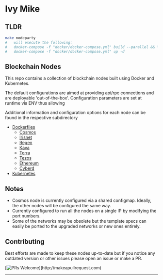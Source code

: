 # Ivy Mike

## TLDR

```bash
make nodeparty
#   will execute the following:
#   docker-compose -f "docker/docker-compose.yml" build --parallel && \
#   docker-compose -f "docker/docker-compose.yml" up -d
```

## Blockchain Nodes

This repo contains a collection of blockchain nodes built using Docker and Kubernetes.

The default configurations are aimed at providing api/rpc connections and are deployable 'out-of-the-box'. Configuration parameters are set at runtime via ENV thus allowing

Additional information and configuration options for each node can be found in the respective subdirectory

- [Dockerfiles](./dockerfiles.md)
  - [Cosmos](./docker-cosmos/README.md)
  - [Irisnet](./docker-irisnet/README.md)
  - [Regen](./docker-regen/README.md)
  - [Kava](./docker-kava/README.md)
  - [Terra](./docker-terra/README.md)
  - [Tezos](./docker-tezos/README.md)
  - [Ethereum](./docker-ethereum/README.md)
  - [Cyberd](./docker-cyberd/README.md)
- [Kubernetes](./kubernetes.md)

## Notes

- Cosmos node is currently configured via a shared configmap. Ideally, the other nodes will be configured the same way.
- Currently configured to run all the nodes on a single IP by modifying the port numbers.
- Some of the networks may be obsolete but the template specs can easily be ported to the upgraded networks or new ones entirely.

## Contributing

Best efforts are made to keep these nodes up-to-date but if you notice any outdated version or other issues please open an issue or make a PR.

[![PRs Welcome](https://img.shields.io/badge/PRs-welcome-brightgreen.svg?)](http://makeapullrequest.com)

---
